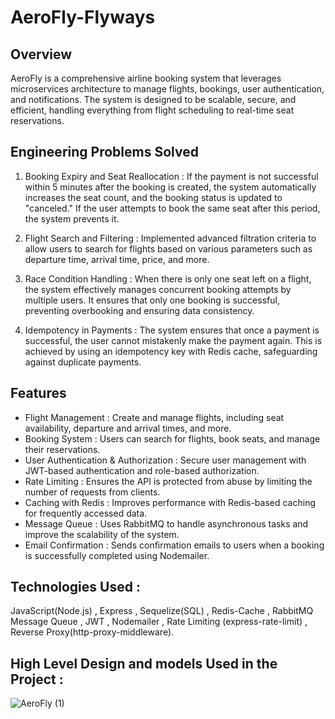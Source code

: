 # AeroFly-Flyways

## Overview

AeroFly is a comprehensive airline booking system that leverages microservices architecture to manage flights, bookings, user authentication, and notifications. The system is designed to be scalable, secure, and efficient, handling everything from flight scheduling to real-time seat reservations.

## Engineering Problems Solved

1. Booking Expiry and Seat Reallocation : If the payment is not successful within 5 minutes after the booking is created, the system automatically increases the seat count, and the booking status is updated to "canceled." If the user attempts to book the same seat after this period, the system prevents it.

2. Flight Search and Filtering : Implemented advanced filtration criteria to allow users to search for flights based on various parameters such as departure time, arrival time, price, and more.

3. Race Condition Handling : When there is only one seat left on a flight, the system effectively manages concurrent booking attempts by multiple users. It ensures that only one booking is successful, preventing overbooking and ensuring data consistency.

4. Idempotency in Payments : The system ensures that once a payment is successful, the user cannot mistakenly make the payment again. This is achieved by using an idempotency key with Redis cache, safeguarding against duplicate payments.

## Features

- Flight Management : Create and manage flights, including seat availability, departure and arrival times, and more.
- Booking System : Users can search for flights, book seats, and manage their reservations.
- User Authentication & Authorization : Secure user management with JWT-based authentication and role-based authorization.
- Rate Limiting : Ensures the API is protected from abuse by limiting the number of requests from clients.
- Caching with Redis : Improves performance with Redis-based caching for frequently accessed data.
- Message Queue : Uses RabbitMQ to handle asynchronous tasks and improve the scalability of the system.
- Email Confirmation : Sends confirmation emails to users when a booking is successfully completed using Nodemailer.

 ## Technologies Used :
 
  JavaScript(Node.js) , Express , Sequelize(SQL) , Redis-Cache , RabbitMQ Message Queue , JWT , Nodemailer , Rate Limiting (express-rate-limit) , Reverse Proxy(http-proxy-middleware).

 ## High Level Design and models Used in the Project : 
 ![AeroFly (1)](https://github.com/user-attachments/assets/8debad2d-85d2-4118-aa63-21c8f02bad50)

